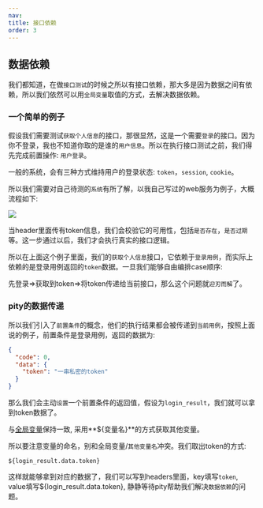 ```yaml
---
nav:
title: 接口依赖
order: 3
---
```


## 数据依赖

  我们都知道，在做`接口测试`的时候之所以有接口依赖，那大多是因为数据之间有依赖，所以我们依然可以用`全局变量`取值的方式，去解决数据依赖。

### 一个简单的例子

  假设我们需要测试`获取个人信息`的接口，那很显然，这是一个需要`登录`的接口。因为你不登录，我也不知道你取的是谁的`用户信息`。所以在执行接口测试之前，我们得先完成前置操作: `用户登录`。
  
  一般的系统，会有三种方式维持用户的登录状态: `token`，`session`, `cookie`。
  
  所以我们需要对自己待测的`系统`有所了解，以我自己写过的web服务为例子，大概流程如下:

![](http://oss.pity.fun/picture/2022-2-27/1645945203761-image.png)

  当header里面传有token信息，我们会校验它的可用性，包括`是否存在`，`是否过期`等。这一步通过以后，我们才会执行真实的接口逻辑。
  
  所以在上面这个例子里面，我们的`获取个人信息`接口，它依赖于`登录用例`，而实际上依赖的是登录用例返回的`token`数据。一旦我们能够自由编排case顺序:

  先登录=>获取到token=>将token传递给当前接口，那么这个问题就`迎刃而解`了。
  
### pity的数据传递

  所以我们引入了`前置条件`的概念，他们的执行结果都会被传递到`当前用例`，按照上面说的例子，前置条件是登录用例，返回的数据为:

```json
{
  "code": 0,
  "data": {
    "token": "一串私密的token"
  }
}
```

  那么我们会主动`设置`一个前置条件的返回值，假设为`login_result`，我们就可以拿到token数据了。

  与[全局变量](/数据依赖/全局变量介绍)保持一致, 采用**${变量名}**的方式获取其他变量。

  所以要注意变量的命名，别和全局变量/`其他变量名`冲突。我们取出token的方式:

```
${login_result.data.token}
```

  这样就能够拿到对应的数据了，我们可以写到headers里面，key填写`token`, value填写${login_result.data.token}, 静静等待pity帮助我们解决`数据依赖`的问题。
